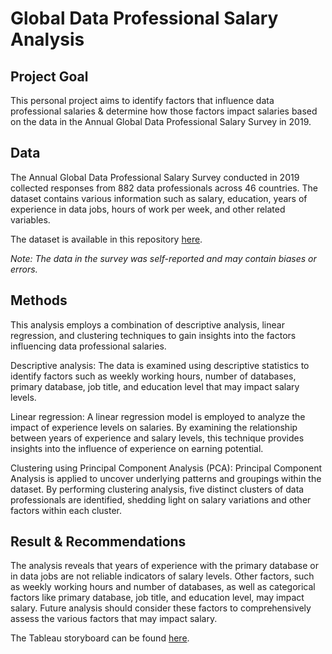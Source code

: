 # Global Data Professional Salary Analysis

## Project Goal
This personal project aims to identify factors that influence data professional salaries & determine how those factors impact salaries based on the data in the Annual Global Data Professional Salary Survey in 2019.

## Data
The Annual Global Data Professional Salary Survey conducted in 2019 collected responses from 882 data professionals across 46 countries. The dataset contains various information such as salary, education, years of experience in data jobs, hours of work per week, and other related variables.

The dataset is available in this repository [here](data/original-data/2021-data-professional-salary-survey-responses.xlsx).

_Note: The data in the survey was self-reported and may contain biases or errors._

## Methods
This analysis employs a combination of descriptive analysis, linear regression, and clustering techniques to gain insights into the factors influencing data professional salaries.

Descriptive analysis: The data is examined using descriptive statistics to identify factors such as weekly working hours, number of databases, primary database, job title, and education level that may impact salary levels.

Linear regression: A linear regression model is employed to analyze the impact of experience levels on salaries. By examining the relationship between years of experience and salary levels, this technique provides insights into the influence of experience on earning potential.

Clustering using Principal Component Analysis (PCA): Principal Component Analysis is applied to uncover underlying patterns and groupings within the dataset. By performing clustering analysis, five distinct clusters of data professionals are identified, shedding light on salary variations and other factors within each cluster.

## Result & Recommendations
The analysis reveals that years of experience with the primary database or in data jobs are not reliable indicators of salary levels. Other factors, such as weekly working hours and number of databases, as well as categorical factors like primary database, job title, and education level, may impact salary. Future analysis should consider these factors to comprehensively assess the various factors that may impact salary.

The Tableau storyboard can be found [here](https://public.tableau.com/app/profile/goghcore/viz/DataProfessionalSalaryAnalysis2019/DataProfessionalSalaryAnalysis).
